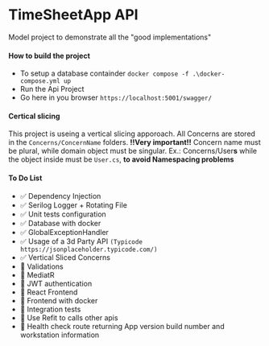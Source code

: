 ﻿# TimeSheetApp API
Model project to demonstrate all the "good implementations"

#### How to build the project

- To setup a database containder `docker compose -f .\docker-compose.yml up`
- Run the Api Project
- Go here in you browser `https://localhost:5001/swagger/`

#### Certical slicing

This project is useing a vertical slicing apporoach.
All Concerns are stored in the `Concerns/ConcernName` folders.
**!!Very important!!** Concern name must be plural, while domain object must be singular.
Ex.: Concerns/User**s** while the object inside must be `User.cs`, __to avoid Namespacing problems__


#### To Do List

- ✅ Dependency Injection
- ✅ Serilog Logger + Rotating File
- ✅ Unit tests configuration
- ✅ Database with docker
- ✅ GlobalExceptionHandler
- ✅ Usage of a 3d Party API `(Typicode https://jsonplaceholder.typicode.com/)`
- ✅ Vertical Sliced Concerns
- 🔲 Validations
- 🔲 MediatR
- 🔲 JWT authentication
- 🔲 React Frontend
- 🔲 Frontend with docker
- 🔲 Integration tests
- 🔲 Use Refit to calls other apis
- 🔲 Health check route returning App version build number and workstation information